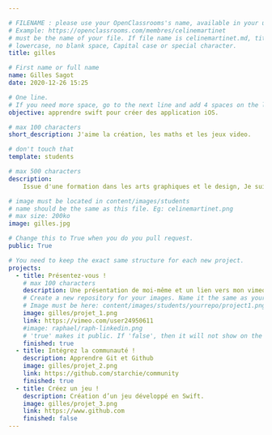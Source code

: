 ```yaml
---

# FILENAME : please use your OpenClassrooms's name, available in your url.
# Example: https://openclassrooms.com/membres/celinemartinet
# must be the name of your file. If file name is celinemartinet.md, title is celinemartinet.
# lowercase, no blank space, Capital case or special character.
title: gilles

# First name or full name
name: Gilles Sagot
date: 2020-12-26 15:25

# One line.
# If you need more space, go to the next line and add 4 spaces on the left, as in 'description'.
objective: apprendre swift pour créer des application iOS.

# max 100 characters
short_description: J'aime la création, les maths et les jeux video.

# don't touch that
template: students

# max 500 characters
description:
    Issue d'une formation dans les arts graphiques et le design, Je suis aussi Infographiste 3D. J'aime comprendre comment étaient réalisés les jeux Dos des année 90 comme Doom, Quake et les moteurs de rendu 3D comme Pixar Renderman. J'aime aussi les interfaces avec la machine et les nouvelles technologies comme la réalité augmenté, le machine learning ...

# image must be located in content/images/students
# name should be the same as this file. Eg: celinemartinet.png
# max size: 200ko
image: gilles.jpg

# Change this to True when you do you pull request.
public: True

# You need to keep the exact same structure for each new project.
projects:
  - title: Présentez-vous !
    # max 100 characters
    description: Une présentation de moi-même et un lien vers mon vimeo.
    # Create a new repository for your images. Name it the same as your nickname and profile picture.
    # Image must be here: content/images/students/yourrepo/project1.png
    image: gilles/projet_1.png
    link: https://vimeo.com/user24950611
    #image: raphael/raph-linkedin.png
    # 'true' makes it public. If 'false', then it will not show on the website.
    finished: true
  - title: Intégrez la communauté !
    description: Apprendre Git et Github
    image: gilles/projet_2.png
    link: https://github.com/starchie/community
    finished: true
  - title: Créez un jeu !
    description: Création d’un jeu développé en Swift.
    image: gilles/projet_3.png
    link: https://www.github.com
    finished: false
---
```

